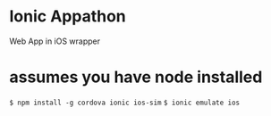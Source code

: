 # Ionic Appathon
Web App in iOS wrapper

# assumes you have node installed
`$ npm install -g cordova ionic ios-sim`
`$ ionic emulate ios`
